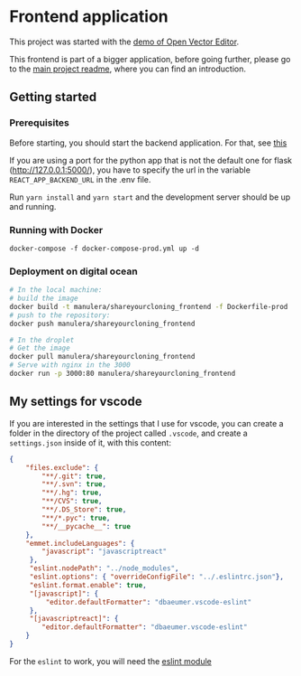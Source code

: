 # Frontend application

This project was started with the [demo of Open Vector Editor](https://github.com/tnrich/ove-react-demo-repo).

This frontend is part of a bigger application, before going further, please go to the [main project readme](https://github.com/manulera/ShareYourCloning), where you can find an introduction.

## Getting started

### Prerequisites

Before starting, you should start the backend application. For that, see [this](https://github.com/manulera/ShareYourCloning_backend)

If you are using a port for the python app that is not the default one for flask (http://127.0.0.1:5000/), you have to specify the url in the variable `REACT_APP_BACKEND_URL` in the .env file.

Run `yarn install` and `yarn start` and the development server should be up and running.

### Running with Docker

```
docker-compose -f docker-compose-prod.yml up -d
```

### Deployment on digital ocean

```bash
# In the local machine:
# build the image
docker build -t manulera/shareyourcloning_frontend -f Dockerfile-prod .
# push to the repository:
docker push manulera/shareyourcloning_frontend

# In the droplet
# Get the image
docker pull manulera/shareyourcloning_frontend
# Serve with nginx in the 3000
docker run -p 3000:80 manulera/shareyourcloning_frontend
```

## My settings for vscode

If you are interested in the settings that I use for vscode, you can create a folder in the directory of the project called `.vscode`, and create a `settings.json` inside of it, with this content:

```json
{
    "files.exclude": {
        "**/.git": true,
        "**/.svn": true,
        "**/.hg": true,
        "**/CVS": true,
        "**/.DS_Store": true,
        "**/*.pyc": true,
        "**/__pycache__": true
    },
    "emmet.includeLanguages": {
        "javascript": "javascriptreact"
     },
     "eslint.nodePath": "../node_modules",
     "eslint.options": { "overrideConfigFile": "../.eslintrc.json"},
     "eslint.format.enable": true,
     "[javascript]": {
         "editor.defaultFormatter": "dbaeumer.vscode-eslint"
     },
     "[javascriptreact]": {
        "editor.defaultFormatter": "dbaeumer.vscode-eslint"
    }
}
```
For the `eslint` to work, you will need the [eslint module](https://marketplace.visualstudio.com/items?itemName=dbaeumer.vscode-eslint)